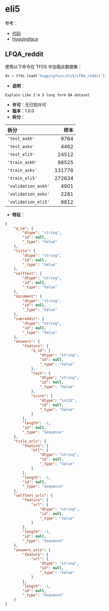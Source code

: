# eli5

参考：

- [代码](https://github.com/huggingface/datasets/blob/master/datasets/eli5)
- [Huggingface](https://huggingface.co/datasets/eli5)

## LFQA_reddit

使用以下命令在 TFDS 中加载此数据集：

```python
ds = tfds.load('huggingface:eli5/LFQA_reddit')
```

- **说明**：

```
Explain Like I'm 5 long form QA dataset
```

- **许可**：无已知许可
- **版本**：1.0.0
- **拆分**：

拆分 | 样本
:-- | --:
`'test_askh'` | 9764
`'test_asks'` | 4462
`'test_eli5'` | 24512
`'train_askh'` | 98525
`'train_asks'` | 131778
`'train_eli5'` | 272634
`'validation_askh'` | 4901
`'validation_asks'` | 2281
`'validation_eli5'` | 9812

- **特征**：

```json
{
    "q_id": {
        "dtype": "string",
        "id": null,
        "_type": "Value"
    },
    "title": {
        "dtype": "string",
        "id": null,
        "_type": "Value"
    },
    "selftext": {
        "dtype": "string",
        "id": null,
        "_type": "Value"
    },
    "document": {
        "dtype": "string",
        "id": null,
        "_type": "Value"
    },
    "subreddit": {
        "dtype": "string",
        "id": null,
        "_type": "Value"
    },
    "answers": {
        "feature": {
            "a_id": {
                "dtype": "string",
                "id": null,
                "_type": "Value"
            },
            "text": {
                "dtype": "string",
                "id": null,
                "_type": "Value"
            },
            "score": {
                "dtype": "int32",
                "id": null,
                "_type": "Value"
            }
        },
        "length": -1,
        "id": null,
        "_type": "Sequence"
    },
    "title_urls": {
        "feature": {
            "url": {
                "dtype": "string",
                "id": null,
                "_type": "Value"
            }
        },
        "length": -1,
        "id": null,
        "_type": "Sequence"
    },
    "selftext_urls": {
        "feature": {
            "url": {
                "dtype": "string",
                "id": null,
                "_type": "Value"
            }
        },
        "length": -1,
        "id": null,
        "_type": "Sequence"
    },
    "answers_urls": {
        "feature": {
            "url": {
                "dtype": "string",
                "id": null,
                "_type": "Value"
            }
        },
        "length": -1,
        "id": null,
        "_type": "Sequence"
    }
}
```
